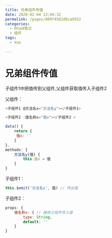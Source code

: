 ```yaml
---
title: 兄弟组件传值
date: 2020-02-04 13:04:32
permalink: /pages/809f4582d9ca9552
categories:
  - 《Vue》笔记
  - 组件
tags:
  - Vue
 
---
```

# 兄弟组件传值

子组件1中把值传到父组件,父组件获取值传入子组件2



父组件：

```js
<子组件1 @方法名x="方法名y"></子组件1>

<子组件2 :值名称x="值x"></子组件2 >

data() {
	return {
	 值x: ''
	}
},
methods: {
	方法名y(值) {
		this.值x = 值
	}
}

```

子组件1：

```js
this.$emit('方法名x', 值) // 传出值
```

子组件2：

```js
props: {
    值名称x: { // 接收父组件传入值
        type: String,
        default: ''
    }
}
```
